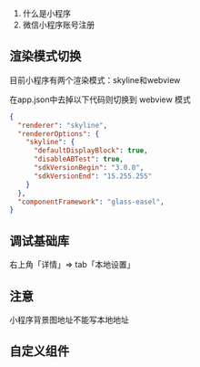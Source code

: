 1. 什么是小程序
2. 微信小程序账号注册



## 渲染模式切换

目前小程序有两个渲染模式：skyline和webview

在app.json中去掉以下代码则切换到 webview 模式

```json
{
  "renderer": "skyline",
  "rendererOptions": {
    "skyline": {
      "defaultDisplayBlock": true,
      "disableABTest": true,
      "sdkVersionBegin": "3.0.0",
      "sdkVersionEnd": "15.255.255"
    }
  },
  "componentFramework": "glass-easel",
}
```



## 调试基础库

右上角「详情」=> tab「本地设置」





## 注意

小程序背景图地址不能写本地地址





## 自定义组件





























